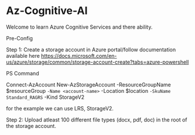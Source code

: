 # Az-Cognitive-AI

Welcome to learn Azure Cognitive Services and there ability.

Pre-Config

Step 1:
Create a storage account in Azure portal/follow documentation available here https://docs.microsoft.com/en-us/azure/storage/common/storage-account-create?tabs=azure-powershell

PS Command

Connect-AzAccount
New-AzStorageAccount -ResourceGroupName $resourceGroup `
  -Name <account-name> `
  -Location $location `
  -SkuName Standard_RAGRS `
  -Kind StorageV2

for the example we can use LRS, StorageV2.

Step 2:
Upload atleast 100 different file types (docx, pdf, doc) in the root of the storage account.